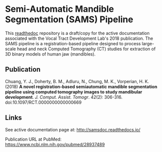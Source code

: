 # Semi-Automatic Mandible Segmentation (SAMS) Pipeline

This [readthedoc](https://sams.readthedocs.io) repository is a draft/copy for the active documentation associated with the Vocal Tract Development Lab's 2018 publication.
The SAMS pipeline is a registration-based pipeline designed to process large-scale head and neck Computed Tomography (CT) studies for extraction of 3D binary models of human jaw (mandibles).

## Publication

Chuang, Y. J., Doherty, B. M., Adluru, N., Chung, M. K., Vorperian, H. K. (2018) **A novel registration-based semiautomatic mandible segmentation pipeline using computed tomography images to study mandibular development**. *J. Comput. Assist. Tomogr*. 42(2): 306-316. doi:10.1097/RCT.0000000000000669

## Links

See active documentation page at: http://samsdoc.readthedocs.io/

Publication URL at PubMed: https://www.ncbi.nlm.nih.gov/pubmed/28937489

